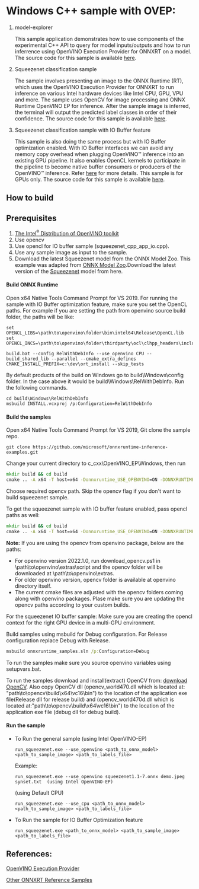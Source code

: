 # Windows C++ sample with OVEP:

1. model-explorer

    This sample application demonstrates how to use components of the experimental C++ API to query for model inputs/outputs and how to run inferrence using OpenVINO Execution Provider for ONNXRT on a model. The source code for this sample is available [here](https://github.com/microsoft/onnxruntime-inference-examples/tree/main/c_cxx/OpenVINO_EP/Windows/model-explorer).

2. Squeezenet classification sample

    The sample involves presenting an image to the ONNX Runtime (RT), which uses the OpenVINO Execution Provider for ONNXRT to run inference on various Intel hardware devices like Intel CPU, GPU, VPU and more. The sample uses OpenCV for image processing and ONNX Runtime OpenVINO EP for inference. After the sample image is inferred, the terminal will output the predicted label classes in order of their confidence. The source code for this sample is available [here](https://github.com/microsoft/onnxruntime-inference-examples/tree/main/c_cxx/OpenVINO_EP/Windows/squeezenet_classification).

3. Squeezenet classification sample with IO Buffer feature

    This sample is also doing the same process but with IO Buffer optimization enabled. With IO Buffer interfaces we can avoid any memory copy overhead when plugging OpenVINO™ inference into an existing GPU pipeline. It also enables OpenCL kernels to participate in the pipeline to become native buffer consumers or producers of the OpenVINO™ inference. Refer [here](https://docs.openvino.ai/latest/openvino_docs_OV_UG_supported_plugins_GPU_RemoteTensor_API.html) for more details. This sample is for GPUs only. The source code for this sample is available [here](https://github.com/microsoft/onnxruntime-inference-examples/tree/main/c_cxx/OpenVINO_EP/Windows/squeezenet_classification_io_buffer).

## How to build

## Prerequisites
1. [The Intel<sup>®</sup> Distribution of OpenVINO toolkit](https://docs.openvinotoolkit.org/latest/index.html)
2. Use opencv 
3. Use opencl for IO buffer sample (squeezenet_cpp_app_io.cpp).
4. Use any sample image as input to the sample.
5. Download the latest Squeezenet model from the ONNX Model Zoo.
   This example was adapted from [ONNX Model Zoo](https://github.com/onnx/models).Download the latest version of the [Squeezenet](https://github.com/onnx/models/tree/master/validated/vision/classification/squeezenet) model from here.

#### Build ONNX Runtime
Open x64 Native Tools Command Prompt for VS 2019.
For running the sample with IO Buffer optimization feature, make sure you set the OpenCL paths. For example if you are setting the path from openvino source build folder, the paths will be like:

```
set OPENCL_LIBS=\path\to\openvino\folder\bin\intel64\Release\OpenCL.lib
set OPENCL_INCS=\path\to\openvino\folder\thirdparty\ocl\clhpp_headers\include
```

```
build.bat --config RelWithDebInfo --use_openvino CPU --build_shared_lib --parallel --cmake_extra_defines CMAKE_INSTALL_PREFIX=c:\dev\ort_install --skip_tests
```

By default products of the build on Windows go to build\Windows\config folder. In the case above it would be build\Windows\RelWithDebInfo.
Run the following commands.

```
cd build\Windows\RelWithDebInfo
msbuild INSTALL.vcxproj /p:Configuration=RelWithDebInfo
```

#### Build the samples

Open x64 Native Tools Command Prompt for VS 2019, Git clone the sample repo.
```
git clone https://github.com/microsoft/onnxruntime-inference-examples.git
```
Change your current directory to c_cxx\OpenVINO_EP\Windows, then run
```bat
mkdir build && cd build
cmake .. -A x64 -T host=x64 -Donnxruntime_USE_OPENVINO=ON -DONNXRUNTIME_ROOTDIR=c:\dev\ort_install -DOPENCV_ROOTDIR="path\to\opencv"
```
Choose required opencv path. Skip the opencv flag if you don't want to build squeezenet sample.

To get the squeezenet sample with IO buffer feature enabled, pass opencl paths as well:
```bat
mkdir build && cd build
cmake .. -A x64 -T host=x64 -Donnxruntime_USE_OPENVINO=ON -DONNXRUNTIME_ROOTDIR=c:\dev\ort_install -DOPENCV_ROOTDIR="path\to\opencv" -DOPENCL_LIB=path\to\openvino\folder\bin\intel64\Release\ -DOPENCL_INCLUDE="path\to\openvino\folder\thirdparty\ocl\clhpp_headers\include;path\to\openvino\folder\thirdparty\ocl\cl_headers"
```

**Note:**
If you are using the opencv from openvino package, below are the paths:
* For openvino version 2022.1.0, run download_opencv.ps1 in \path\to\openvino\extras\script and the opencv folder will be downloaded at \path\to\openvino\extras.
* For older openvino version, opencv folder is available at openvino directory itself.
* The current cmake files are adjusted with the opencv folders coming along with openvino packages. Plase make sure you are updating the opencv paths according to your custom builds.

For the squeezenet IO buffer sample:
Make sure you are creating the opencl context for the right GPU device in a multi-GPU environment.

Build samples using msbuild for Debug configuration. For Release configuration replace Debug with Release.

```bat
msbuild onnxruntime_samples.sln /p:Configuration=Debug
```

To run the samples make sure you source openvino variables using setupvars.bat. 

To run the samples download and install(extract) OpenCV from: [download OpenCV](https://github.com/opencv/opencv/releases/download/4.7.0/opencv-4.7.0-windows.exe). Also copy OpenCV dll (opencv_world470.dll which is located at: "path\to\opencv\build\x64\vc16\bin") to the location of the application exe file(Release dll for release build) and (opencv_world470d.dll which is located at:"path\to\opencv\build\x64\vc16\bin") to the location of the application exe file (debug dll for debug build).

#### Run the sample

   - To Run the general sample
      (using Intel OpenVINO-EP)
      ```
      run_squeezenet.exe --use_openvino <path_to_onnx_model> <path_to_sample_image> <path_to_labels_file>
      ```
      Example:
      ```
      run_squeezenet.exe --use_openvino squeezenet1.1-7.onnx demo.jpeg synset.txt  (using Intel OpenVINO-EP)
      ```
      (using Default CPU)
      ```
      run_squeezenet.exe --use_cpu <path_to_onnx_model> <path_to_sample_image> <path_to_labels_file>
      ```
   - To Run the sample for IO Buffer Optimization feature
      ```
      run_squeezenet.exe <path_to_onnx_model> <path_to_sample_image> <path_to_labels_file>
      ```

## References:

[OpenVINO Execution Provider](https://www.intel.com/content/www/us/en/artificial-intelligence/posts/faster-inferencing-with-one-line-of-code.html)

[Other ONNXRT Reference Samples](https://github.com/microsoft/onnxruntime-inference-examples/tree/main/c_cxx)